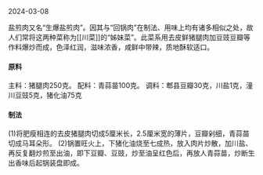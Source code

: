 2024-03-08

盐煎肉又名“生爆盐煎肉”。因其与“回锅肉”在制法、用味上均有诸多相似之处，故人们常将这两种菜称为[[川菜]]的“姊妹菜”。此菜系用去皮鲜猪腿肉加豆豉豆瓣等作料爆炒而成，色泽红润，滋味浓香，咸鲜中带辣，质地酥软适口。
#### **原料**
主料：猪腿肉250克。
配料：青蒜苗100克。
调料：郫县豆瓣30克，川盐1克，潼川豆豉5克，猪化油75克
#### **制法**
(1)将肥瘦相连的去皮猪腿肉切成5厘米长，2.5厘米宽的薄片，豆瓣剁细，青蒜苗切成马耳朵形。
(2)锅置旺火上，下猪化油烧至七成热，放入肉片炒散，加川盐、再反复翻炒煎至出油，即下豆瓣、豆豉，炒至油呈红色后，再放人青蒜苗，炒断生出香味后起锅装盘即成。

